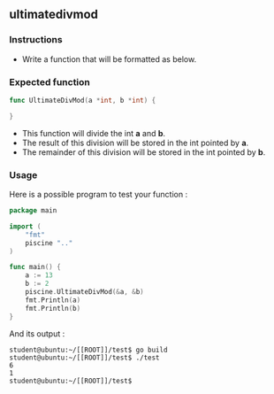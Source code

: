 ## ultimatedivmod

### Instructions

- Write a function that will be formatted as below.

### Expected function

```go
func UltimateDivMod(a *int, b *int) {

}
```

- This function will divide the int **a** and **b**.
- The result of this division will be stored in the int pointed by **a**.
- The remainder of this division will be stored in the int pointed by **b**.

### Usage

Here is a possible program to test your function :

```go
package main

import (
	"fmt"
	piscine ".."
)

func main() {
	a := 13
	b := 2
	piscine.UltimateDivMod(&a, &b)
	fmt.Println(a)
	fmt.Println(b)
}
```

And its output :

```console
student@ubuntu:~/[[ROOT]]/test$ go build
student@ubuntu:~/[[ROOT]]/test$ ./test
6
1
student@ubuntu:~/[[ROOT]]/test$
```
